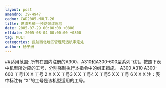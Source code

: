 ```yaml
---
layout: post
amendno: 39-4947
cadno: CAD2005-MULT-26
title: 燃油系统——预防爆炸危险
date: 2005-07-29 00:00:00 +0800
effdate: 2005-08-04 00:00:00 +0800
tag: MULT
categories: 民航西北地区管理局适航审定处
author: 杨子洲
---
```


##适用范围:
所有在国内注册的A300、A310和A300-600型系列飞机。按照下表中机型所对应的工号，分别强制执行本指令中的纠正措施。
A300  A310  A300-600
工号1  X  X
工号 2  X  X  X
工号3  X  X
工号4  X
工号5  X  X
工号 6  X  X  X
注：表中标注有 “X”的工号是该机型适用的工号。

